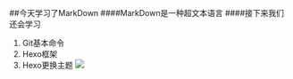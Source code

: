 ##今天学习了MarkDown
####MarkDown是一种超文本语言
####接下来我们还会学习
1. Git基本命令
1. Hexo框架
1. Hexo更换主题
![](https://qgt-style.oss-cn-hangzhou.aliyuncs.com/newcoursep4/g1/g1-2-2/tenor.gif)
